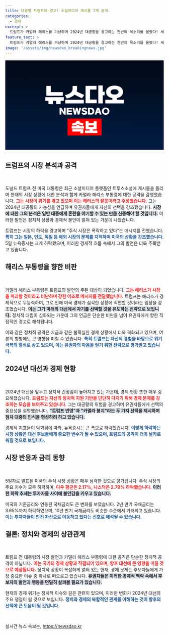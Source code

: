 ```yaml
---
title: 대공황 트럼프의 경고! 소셜미디어 게시물 7개 공개.
categories:
  - 경제
excerpt: >
  트럼프가 카멀라 해리스를 겨냥하며 2024년 대공황을 경고하는 찬반의 목소리를 올렸다! 세계 경제 충격에 대해 백악관에 트럼프가 없다면 괴담이 현실이 될 것!이라며 선거의 중요성을 강조. 클릭해 자세한 내용을 확인하세요!
feature_text: >
  트럼프가 카멀라 해리스를 겨냥하며 2024년 대공황을 경고하는 찬반의 목소리를 올렸다! 세계 경제 충격에 대해 백악관에 트럼프가 없다면 괴담이 현실이 될 것!이라며 선거의 중요성을 강조. 클릭해 자세한 내용을 확인하세요!
image: '/assets/img/newsdao_breakingnews.jpg'
---
```


<p><img src="/assets/img/newsdao_breakingnews.jpg" alt="cryptoinkorea 속보" /></p>

<h2 data-ke-size="size26">트럼프의 시장 분석과 공격</h2>

<p data-ke-size="size16">&nbsp;</p>

<p>도널드 트럼프 전 미국 대통령은 최근 소셜미디어 플랫폼인 트루스소셜에 게시물을 올리며 현재의 시장 상황에 대한 분석과 함께 카멀라 해리스 부통령에 대한 공격을 감행했습니다. <b><span style="color: #ee2323;">그는 시장이 위기를 겪고 있으며 이는 해리스의 잘못이라고 주장했습니다.</span></b> 그는 2024년 대공황의 가능성을 언급하며 유권자들에게 자신의 선택을 강조했습니다. <b><span style="background-color: #21538527;">시장에 대한 그의 분석은 일반 대중에게 혼란을 야기할 수 있는 만큼 신중해야 할 것입니다.</span></b> 이러한 발언은 정치적 상황과 경제적 불안이 얽혀 있는 가운데 나왔습니다. </p>

<p>트럼프는 시장의 하락을 경고하며 “주식 시장은 폭락하고 있다”는 메시지를 전했습니다. <b><span style="color: #1a5490;">특히 그는 일본, 인도, 독일 등 해외 시장의 문제를 지적하며 미국의 상황을 강조했습니다.</span></b> 5일 뉴욕증시는 크게 하락했으며, 이러한 경제적 흐름 속에서 그의 발언은 더욱 주목받고 있습니다. </p>

<h2 data-ke-size="size26">해리스 부통령을 향한 비판</h2>

<p data-ke-size="size16">&nbsp;</p>

<p>카멀라 해리스 부통령은 트럼프의 발언의 주된 대상이 되었습니다. <b><span style="color: #ee2323;">그는 해리스가 시장을 파괴할 것이라고 비난하며 강한 어조로 메시지를 전달했습니다.</span></b> 트럼프는 해리스가 경제적으로 무능력하며, 그로 인해 미국 경제가 심각한 상황에 직면할 것이라는 입장을 강조했습니다. <b><span style="background-color: #21538527;">이는 그가 미래의 대선에서 자기를 선택할 것을 유도하는 전략으로 보입니다.</span></b> 정치적 대립이 심화되는 가운데 그의 언급은 단순한 비판을 넘어 유권자에게 향한 직접적인 경고로 해석됩니다. </p>

<p>이와 같은 정치적 공격은 지금과 같은 불확실한 경제 상황에서 더욱 격화되고 있으며, 여론의 향방에도 큰 영향을 미칠 수 있습니다. <b><span style="color: #1a5490;">특히 트럼프는 자신의 경험을 바탕으로 위기 극복의 열쇠로 삼고 있으며, 이는 유권자의 마음을 얻기 위한 전략으로 평가받고 있습니다.</span></b> </p>

<h2 data-ke-size="size26">2024년 대선과 경제 현황</h2>

<p data-ke-size="size16">&nbsp;</p>

<p>2024년 대선을 앞두고 정치적 긴장감이 높아지고 있는 가운데, 경제 현황 또한 매우 중요해졌습니다. <b><span style="color: #ee2323;">트럼프는 자신의 정치적 지원 기반을 단단히 다지기 위해 경제 문제를 강조하는 모습을 보여주고 있습니다.</span></b> 그는 대공황의 위험을 경고하며 유권자들에게 선택의 중요성을 설명했습니다. <b><span style="background-color: #21538527;">"트럼프 번영"과 "카멀라 붕괴"라는 두 가지 선택을 제시하며 점차 대중의 인식을 형성하려 하고 있습니다.</span></b> </p>

<p>경제적 지표들이 악화됨에 따라, 뉴욕증시는 큰 폭으로 하락했습니다. <b><span style="color: #1a5490;">이렇게 하락하는 시장 상황은 대선 후보들에게 중요한 변수가 될 수 있으며, 트럼프의 공격이 더욱 날카로워질 것으로 보입니다.</span></b> </p>

<h2 data-ke-size="size26">시장 반응과 금리 동향</h2>

<p data-ke-size="size16">&nbsp;</p>

<p>5일자로 발표된 미국의 주식 시장 상황은 매우 심각한 것으로 평가됩니다. 주식 시장의 주요 지수가 모두 하락하며, <b><span style="color: #ee2323;">다우 평균은 2.17%, 나스닥은 2.79% 하락했습니다.</span></b> <b><span style="background-color: #21538527;">이러한 하락 추세는 투자자들 사이에 불안감을 키우고 있습니다.</span></b> </p>

<p>미국의 기준금리와 연동된 국채금리도 큰 변화를 보였습니다. 2년 만기 국채금리는 3.65%까지 하락하였으며, 10년 만기 국채금리도 비슷한 수준에서 거래되고 있습니다. <b><span style="color: #1a5490;">이는 투자자들이 안전 자산으로 이동하고 있다는 신호로 해석될 수 있습니다.</span></b> </p>

<h2 data-ke-size="size26">결론: 정치와 경제의 상관관계</h2>

<p data-ke-size="size16">&nbsp;</p>

<p>트럼프 전 대통령의 시장 발언과 카멀라 해리스 부통령에 대한 공격은 단순한 정치적 공격이 아닙니다. <b><span style="color: #ee2323;">이는 국가의 경제 상황과 직결되어 있으며, 향후 대선에 큰 영향을 미칠 것으로 예상됩니다.</span></b> 정치적 상황이 복잡하게 얽혀 있는 현재, 경제 문제는 후보자들에게 가장 중요한 이슈 중 하나로 떠오르고 있습니다. <b><span style="background-color: #21538527;">유권자들은 이러한 경제적 맥락 속에서 후보자의 발언과 행동을 면밀히 살펴볼 필요가 있습니다.</span></b> </p>

<p>현재의 경제 위기는 정치적 이슈와 깊은 관련이 있으며, 이러한 변화가 2024년 대선의 주요 쟁점이 될 것으로 보입니다. <b><span style="color: #1a5490;">정치와 경제의 복합적인 관계를 이해하는 것이 향후의 선택에 큰 도움이 될 것입니다.</span></b> </p>

<p data-ke-size="size16">&nbsp;</p>
실시간 뉴스 속보는, <a href="https://newsdao.kr" rel="dofollow">https://newsdao.kr</a>


